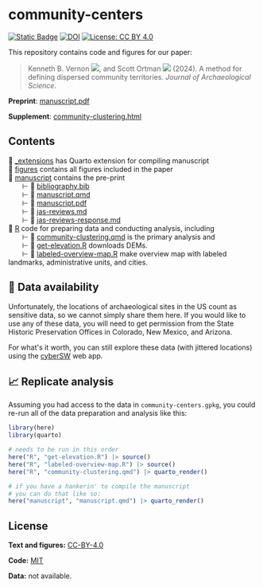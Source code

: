 # community-centers

<!-- badges: start -->
[![Static Badge](https://img.shields.io/badge/Quarto-Paper-74AADB?style=social&logo=Quarto)](https://quarto.org)
[![DOI](https://zenodo.org/badge/644078765.svg)](https://zenodo.org/doi/10.5281/zenodo.11661269)
[![License: CC BY 4.0](https://img.shields.io/badge/License-CC_BY_4.0-lightgrey.svg)](https://creativecommons.org/licenses/by/4.0/)
<!-- badges: end -->

This repository contains code and figures for our paper:

> Kenneth B. Vernon
> [![](https://orcid.org/sites/default/files/images/orcid_16x16.png)](https://orcid.org/0000-0003-0098-5092),
> and Scott Ortman
> [![](https://orcid.org/sites/default/files/images/orcid_16x16.png)](https://orcid.org/0000-0003-0709-5287)
> (2024). A method for defining dispersed community territories. *Journal of
> Archaeological Science*.

**Preprint**: [manuscript.pdf](/manuscript/manuscript.pdf)

**Supplement**:
[community-clustering.html](https://kbvernon.github.io/community-centers/R/community-clustering.html)

## Contents

📂 [\_extensions](/_extensions) has Quarto extension for compiling manuscript\
📂 [figures](/figures) contains all figures included in the paper\
📂 [manuscript](/manuscript) contains the pre-print\
  ⊢ 📄 [bibliography.bib](/manuscript/bibliography.bib)\
  ⊢ 📄 [manuscript.qmd](/manuscript/manuscript.qmd)\
  ⊢ 📄 [manuscript.pdf](/manuscript/manuscript.pdf)\
  ⊢ 📄 [jas-reviews.md](/manuscript/jas-reviews.md)\
  ⊢ 📄 [jas-reviews-response.md](/manuscript/jas-reviews-response.md)\
📂 [R](/R) code for preparing data and conducting analysis, including\
  ⊢ 📄 [community-clustering.qmd](/R/community-clustering.qmd) is the primary
analysis and\
  ⊢ 📄 [get-elevation.R](/R/get-elevation.R) downloads DEMs.\
  ⊢ 📄 [labeled-overview-map.R](/R/labeled-overview-map.R) make overview map
with labeled landmarks, administrative units, and cities.

## 💾 Data availability

Unfortunately, the locations of archaeological sites in the US count as
sensitive data, so we cannot simply share them here. If you would like to use
any of these data, you will need to get permission from the State Historic
Preservation Offices in Colorado, New Mexico, and Arizona.

For what's it worth, you can still explore these data (with jittered locations)
using the [cyberSW](https://cybersw.org/) web app.

## 📈 Replicate analysis

Assuming you had access to the data in `community-centers.gpkg`, you could
re-run all of the data preparation and analysis like this:

``` r
library(here)
library(quarto)

# needs to be run in this order
here("R", "get-elevation.R") |> source()
here("R", "labeled-overview-map.R") |> source()
here("R", "community-clustering.qmd") |> quarto_render()

# if you have a hankerin' to compile the manuscript
# you can do that like so:
here("manuscript", "manuscript.qmd") |> quarto_render()
```

## License

**Text and figures:** [CC-BY-4.0](http://creativecommons.org/licenses/by/4.0/)

**Code:** [MIT](LICENSE.md)

**Data:** not available.
